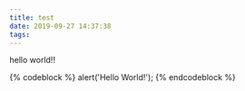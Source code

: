 ```yaml
---
title: test
date: 2019-09-27 14:37:38
tags:
---
```


hello world!!

{% codeblock %}
alert('Hello World!');
{% endcodeblock %}